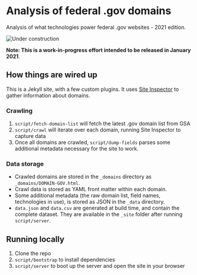# Analysis of federal .gov domains

Analysis of what technologies power federal .gov websites - 2021 edition.

![Under construction](https://user-images.githubusercontent.com/282759/84681715-8c7cb580-af02-11ea-85a4-05d069c72121.gif)

**Note: This is a work-in-progress effort intended to be released in January 2021**.
## How things are wired up

This is a Jekyll site, with a few custom plugins. It uses [Site Inspector](https://github.com/benbalter/site-inspector) to gather information about domains.

### Crawling

1. `script/fetch-domain-list` will fetch the latest .gov domain list from GSA
2. `script/crawl` will iterate over each domain, running Site Inspector to capture data
3. Once all domains are crawled, `script/dump-fields` parses some additional metadata necessary for the site to work.

### Data storage

* Crawled domains are stored in the `_domains` directory as `_domains/DOMAIN-GOV.html`.
* Crawl data is stored as YAML front matter within each domain.
* Some additional metadata (the raw domain list, field names, technologies in use), is stored as JSON in the `_data` directory.
* `data.json` and `data.csv` are generated at build time, and contain the complete dataset. They are available in the `_site` folder after running `script/server`.

## Running locally

1. Clone the repo
2. `script/bootstrap` to install dependencies
3. `script/server` to boot up the server and open the site in your browser
  
